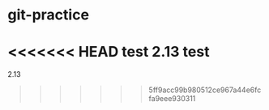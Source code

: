 # git-practice
<<<<<<< HEAD
test
2.13
test
=======

2.13
>>>>>>> 5ff9acc99b980512ce967a44e6fcfa9eee930311
